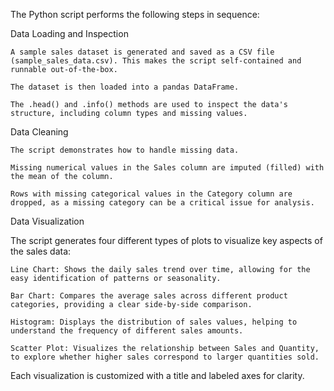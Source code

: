

The Python script performs the following steps in sequence:

Data Loading and Inspection

    A sample sales dataset is generated and saved as a CSV file (sample_sales_data.csv). This makes the script self-contained and runnable out-of-the-box.

    The dataset is then loaded into a pandas DataFrame.

    The .head() and .info() methods are used to inspect the data's structure, including column types and missing values.

Data Cleaning

    The script demonstrates how to handle missing data.

    Missing numerical values in the Sales column are imputed (filled) with the mean of the column.

    Rows with missing categorical values in the Category column are dropped, as a missing category can be a critical issue for analysis.

Data Visualization

The script generates four different types of plots to visualize key aspects of the sales data:

    Line Chart: Shows the daily sales trend over time, allowing for the easy identification of patterns or seasonality.

    Bar Chart: Compares the average sales across different product categories, providing a clear side-by-side comparison.

    Histogram: Displays the distribution of sales values, helping to understand the frequency of different sales amounts.

    Scatter Plot: Visualizes the relationship between Sales and Quantity, to explore whether higher sales correspond to larger quantities sold.

Each visualization is customized with a title and labeled axes for clarity.

